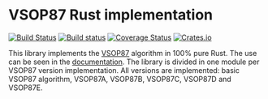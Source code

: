 # VSOP87 Rust implementation #
[![Build Status](https://travis-ci.org/Razican/vsop87-rs.svg?branch=develop)](https://travis-ci.org/Razican/vsop87-rs)
[![Build status](https://ci.appveyor.com/api/projects/status/g028p4t0ekvcypu3?svg=true)](https://ci.appveyor.com/project/Razican/vsop87-rs)
[![Coverage Status](https://coveralls.io/repos/Razican/vsop87-rs/badge.svg?branch=develop&service=github)](https://coveralls.io/github/Razican/vsop87-rs?branch=develop)
[![Crates.io](https://meritbadge.herokuapp.com/vsop87)](https://crates.io/crates/vsop87)

This library implements the
[VSOP87](https://en.wikipedia.org/wiki/VSOP_%28planets%29) algorithm in 100%
pure Rust. The use can be seen in the
[documentation](http://razican.github.io/vsop87-rs). The library is divided in
one module per VSOP87 version implementation. All versions are implemented:
basic VSOP87 algorithm, VSOP87A, VSOP87B, VSOP87C, VSOP87D and VSOP87E.

